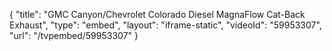 {
    "title": "GMC Canyon\/Chevrolet Colorado Diesel MagnaFlow Cat-Back Exhaust",
    "type": "embed",
    "layout": "iframe-static",
    "videoId": "59953307",
    "url": "\/tvpembed\/59953307"
}